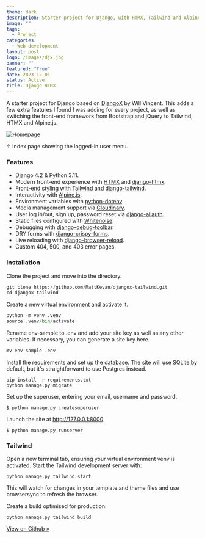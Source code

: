 ```yaml
---
theme: dark
description: Starter project for Django, with HTMX, Tailwind and Alpine.js.
image: ""
tags:
  - Project
categories:
  - Web development
layout: post
logo: /images/djx.jpg
banner: ""
featured: "True"
date: 2023-12-01
status: Active
title: Django HTMX
---
```

A starter project for Django based on [DjangoX](https://github.com/wsvincent/djangox) by Will Vincent. This adds a few extra features I found I was adding for every project, as well as switching the front-end framework from Bootstrap and jQuery to Tailwind, HTMX and Alpine.js.

<img alt="Homepage" src="https://res.cloudinary.com/dhcgic4ld/image/upload/v1705010973/Screenshot_2024-01-11_at_21.08.38_le0jjd.png" class="wide shadow-md">
<p class="caption">↑ Index page showing the logged-in user menu.</p>


### Features

* Django 4.2 & Python 3.11.
* Modern front-end experience with [HTMX](https://htmx.org/) and [django-htmx](https://django-htmx.readthedocs.io/en/latest/).
* Front-end styling with [Tailwind](https://tailwindcss.com/) and [django-tailwind](https://django-tailwind.readthedocs.io/).
* Interactivity with [Alpine.js](https://alpinejs.dev/).
* Environment variables with [python-dotenv](https://saurabh-kumar.com/python-dotenv/).
* Media management support via [Cloudinary](https://cloudinary.com/).
* User log in/out, sign up, password reset via [django-allauth](https://allauth.org/).
* Static files configured with [Whitenoise](https://whitenoise.readthedocs.io/en/stable/index.html).
* Debugging with [django-debug-toolbar](https://django-debug-toolbar.readthedocs.io/en/latest/).
* DRY forms with [django-crispy-forms](https://github.com/django-crispy-forms/django-crispy-forms).
* Live reloading with [django-browser-reload](https://pypi.org/project/django-browser-reload/).
* Custom 404, 500, and 403 error pages.

### Installation

Clone the project and move into the directory.

```python
git clone https://github.com/MattKevan/djangox-tailwind.git
cd djangox-tailwind
```

Create a new virtual environment and activate it.

```python
python -m venv .venv
source .venv/bin/activate 
```

Rename env-sample to .env and add your site key as well as any other variables. If necessary, you can generate a site key here.

```python
mv env-sample .env
```

Install the requirements and set up the database. The site will use SQLite by default, but it's straightforward to use Postgres instead.

```shell
pip install -r requirements.txt
python manage.py migrate
```

Set up the superuser, entering your email, username and password.

```shell
$ python manage.py createsuperuser
```

Launch the site at http://127.0.0.1:8000

```shell
$ python manage.py runserver
```

### Tailwind

Open a new terminal tab, ensuring your virtual environment venv is activated. Start the Tailwind development server with:

```shell
python manage.py tailwind start
```

This will watch for changes in your template and theme files and use browsersync to refresh the browser.

Create a build optimised for production:

```shell
python manage.py tailwind build
```

[View on Github »](https://github.com/MattKevan/django-htmx)